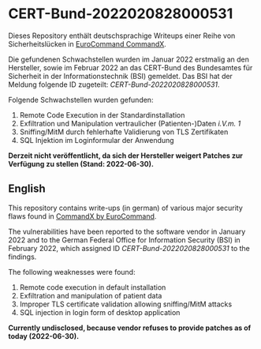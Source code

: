 # CERT-Bund-2022020828000531

Dieses Repository enthält deutschsprachige Writeups einer Reihe von Sicherheitslücken in [EuroCommand CommandX](https://www.eurocommand.com/).

Die gefundenen Schwachstellen wurden im Januar 2022 erstmalig an den Hersteller, sowie im Februar 2022 an das CERT-Bund des Bundesamtes für Sicherheit in der Informationstechnik (BSI) gemeldet. Das BSI hat der Meldung folgende ID zugeteilt: *CERT-Bund-2022020828000531*. 

Folgende Schwachstellen wurden gefunden:

1. Remote Code Execution in der Standardinstallation
2. Exfiltration und Manipulation vertraulicher (Patienten-)Daten *i.V.m. 1*
3. Sniffing/MitM durch fehlerhafte Validierung von TLS Zertifikaten
4. SQL Injektion im Loginformular der Anwendung

**Derzeit nicht veröffentlicht, da sich der Hersteller weigert Patches zur Verfügung zu stellen (Stand: 2022-06-30).**

## English

This repository contains write-ups (in german) of various major security flaws found in [CommandX by EuroCommand](https://www.eurocommand.com/).

The vulnerabilities have been reported to the software vendor in January 2022 and to the German Federal Office for Information Security (BSI) in February 2022, which assigned ID *CERT-Bund-2022020828000531* to the findings.

The following weaknesses were found:

1. Remote code execution in default installation
2. Exfiltration and manipulation of patient data
3. Improper TLS certificate validation allowing sniffing/MitM attacks
4. SQL injection in login form of desktop application

**Currently undisclosed, because vendor refuses to provide patches as of today (2022-06-30).**
